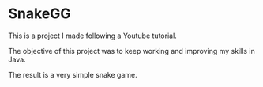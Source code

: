 # SnakeGG
 This is a project I made following a Youtube tutorial.
 
 The objective of this project was to keep working and improving my skills in Java.
 
 The result is a very simple snake game. 
